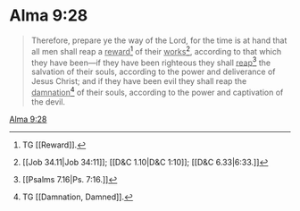 # Alma 9:28

> Therefore, prepare ye the way of the Lord, for the time is at hand that all men shall reap a <u>reward</u>[^a] of their <u>works</u>[^b], according to that which they have been—if they have been righteous they shall <u>reap</u>[^c] the salvation of their souls, according to the power and deliverance of Jesus Christ; and if they have been evil they shall reap the <u>damnation</u>[^d] of their souls, according to the power and captivation of the devil.

[Alma 9:28](https://www.churchofjesuschrist.org/study/scriptures/bofm/alma/9?lang=eng&id=p28#p28)


[^a]: TG [[Reward]].
[^b]: [[Job 34.11|Job 34:11]]; [[D&C 1.10|D&C 1:10]]; [[D&C 6.33|6:33.]]
[^c]: [[Psalms 7.16|Ps. 7:16.]]
[^d]: TG [[Damnation, Damned]].
